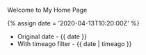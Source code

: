 ---
---


Welcome to My Home Page

{% assign date = '2020-04-13T10:20:00Z' %}

- Original date - {{ date }}
- With timeago filter - {{ date | timeago }}
